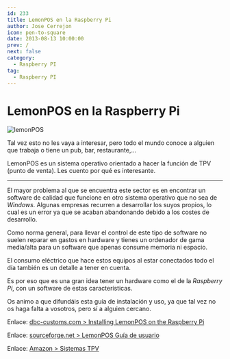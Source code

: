 ```yaml
---
id: 233
title: LemonPOS en la Raspberry Pi
author: Jose Cerrejon
icon: pen-to-square
date: 2013-08-13 10:00:00
prev: /
next: false
category:
  - Raspberry PI
tag:
  - Raspberry PI
---
```


# LemonPOS en la Raspberry Pi

![lemonPOS](/images/2013/08/lemonPOS.jpg)

Tal vez esto no les vaya a interesar, pero todo el mundo conoce a alguien que trabaja o tiene un pub, bar, restaurante,...

LemonPOS es un sistema operativo orientado a hacer la función de TPV (punto de venta). Les cuento por qué es interesante.

- - -
El mayor problema al que se encuentra este sector es en encontrar un software de calidad que funcione en otro sistema operativo que no sea de *Windows*. Algunas empresas recurren a desarrollar los suyos propios, lo cual es un error ya que se acaban abandonando debido a los costes de desarrollo.

Como norma general, para llevar el control de este tipo de software no suelen reparar en gastos en hardware y tienes un ordenador de gama media/alta para un software que apenas consume memoria ni espacio.

El consumo eléctrico que hace estos equipos al estar conectados todo el día también es un detalle a tener en cuenta.

Es por eso que es una gran idea tener un hardware como el de la *Raspberry Pi*, con un software de estas características.

Os animo a que difundáis esta guía de instalación y uso, ya que tal vez no os haga falta a vosotros, pero sí a alguien cercano.

Enlace: [dbc-customs.com > Installing LemonPOS on the Raspberry Pi](http://dbc-customs.com/?p=77)

Enlace: [sourceforge.net > LemonPOS Guía de usuario](http://sourceforge.net/apps/mediawiki/lemonpos/index.php?title=Users_Guide)

Enlace: [Amazon > Sistemas TPV](http://www.amazon.co.uk/gp/registry/wishlist/2VHAS9B6YPLGJ/ref=topnav_lists_1)